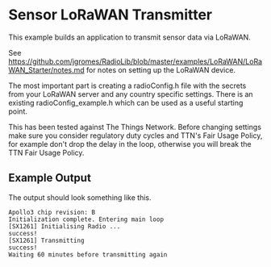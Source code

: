 Sensor LoRaWAN Transmitter
==========================

This example builds an application to transmit sensor data via LoRaWAN.

See https://github.com/jgromes/RadioLib/blob/master/examples/LoRaWAN/LoRaWAN_Starter/notes.md
for notes on setting up the LoRaWAN device.

The most important part is creating a radioConfig.h file with the secrets
from your LoRaWAN server and any country specific settings. There is an
existing radioConfig_example.h which can be used as a useful starting point.

This has been tested against The Things Network. Before changing settings
make sure you consider regulatory duty cycles and TTN's Fair Usage Policy,
for example don't drop the delay in the loop, otherwise you will break the
TTN Fair Usage Policy.

## Example Output

The output should look something like this.

```
Apollo3 chip revision: B
Initialization complete. Entering main loop
[SX1261] Initialising Radio ...
success!
[SX1261] Transmitting
success!
Waiting 60 minutes before transmitting again
```
